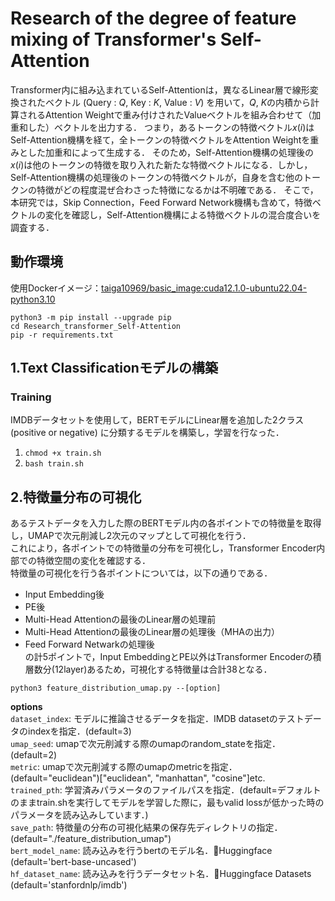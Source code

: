 # Research of the degree of feature mixing of Transformer's Self-Attention

Transformer内に組み込まれているSelf-Attentionは，異なるLinear層で線形変換されたベクトル (Query : $Q$, Key : $K$, Value : $V$) を用いて，$Q$, $K$の内積から計算されるAttention Weightで重み付けされたValueベクトルを組み合わせて（加重和した）ベクトルを出力する．
つまり，あるトークンの特徴ベクトル$x(i)$はSelf-Attention機構を経て，全トークンの特徴ベクトルをAttention Weightを重みとした加重和によって生成する．
そのため，Self-Attention機構の処理後の$x(i)$は他のトークンの特徴を取り入れた新たな特徴ベクトルになる．しかし，Self-Attention機構の処理後のトークンの特徴ベクトルが，自身を含む他のトークンの特徴がどの程度混ぜ合わさった特徴になるかは不明確である．
そこで，本研究では，Skip Connection，Feed Forward Network機構も含めて，特徴ベクトルの変化を確認し，Self-Attention機構による特徴ベクトルの混合度合いを調査する．

## 動作環境
使用Dockerイメージ：[taiga10969/basic_image:cuda12.1.0-ubuntu22.04-python3.10](https://hub.docker.com/layers/taiga10969/basic_image/cuda12.1.0-ubuntu22.04-python3.10/images/sha256-076a9005a1daafe2910eda4354921bd852f8611fa70d040313a4504e880f981e?context=repo)<br>
```
python3 -m pip install --upgrade pip
cd Research_transformer_Self-Attention
pip -r requirements.txt
```

   
## 1.Text Classificationモデルの構築
### Training
IMDBデータセットを使用して，BERTモデルにLinear層を追加した2クラス (positive or negative) に分類するモデルを構築し，学習を行なった．
1. ```chmod +x train.sh```<br>
2. ```bash train.sh```<br>


## 2.特徴量分布の可視化
あるテストデータを入力した際のBERTモデル内の各ポイントでの特徴量を取得し，UMAPで次元削減し2次元のマップとして可視化を行う．<br>
これにより，各ポイントでの特徴量の分布を可視化し，Transformer Encoder内部での特徴空間の変化を確認する．<br>
特徴量の可視化を行う各ポイントについては，以下の通りである．
- Input Embedding後
- PE後
- Multi-Head Attentionの最後のLinear層の処理前
- Multi-Head Attentionの最後のLinear層の処理後（MHAの出力）
- Feed Forward Netwarkの処理後<br>
の計5ポイントで，Input EmbeddingとPE以外はTransformer Encoderの積層数分(12layer)あるため，可視化する特徴量は合計38となる．
```
python3 feature_distribution_umap.py --[option]
```
**options**<br>
```dataset_index```: モデルに推論させるデータを指定．IMDB datasetのテストデータのindexを指定．(default=3)<br>
```umap_seed```: umapで次元削減する際のumapのrandom_stateを指定．(default=2)<br>
```metric```: umapで次元削減する際のumapのmetricを指定．(default="euclidean")["euclidean", "manhattan", "cosine"]etc.<br>
```trained_pth```: 学習済みパラメータのファイルパスを指定．(default=デフォルトのままtrain.shを実行してモデルを学習した際に，最もvalid lossが低かった時のパラメータを読み込みしています．)<br>
```save_path```: 特徴量の分布の可視化結果の保存先ディレクトリの指定．(default="./feature_distribution_umap")<br>
```bert_model_name```: 読み込みを行うbertのモデル名．🤗Huggingface (default='bert-base-uncased')<br>
```hf_dataset_name```: 読み込みを行うデータセット名．🤗Huggingface Datasets (default='stanfordnlp/imdb')<br>




